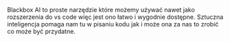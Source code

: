 Blackbox AI to proste narzędzie które możemy używać nawet jako rozszerzenia do vs code więc jest ono łatwo i wygodnie dostępne. Sztuczna inteligencja pomaga nam tu w pisaniu kodu jak i może ona za nas to zrobić co może być przydatne.